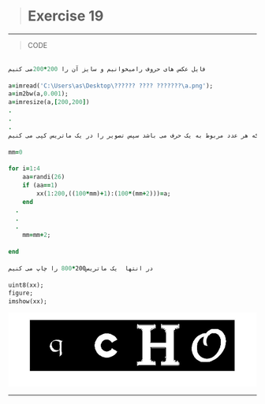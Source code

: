 
> # Exercise 19
***
>CODE


```ruby

فایل عکس های حروف رامیخوانیم و سایز آن را 200*200می کنیم

a=imread('C:\Users\as\Desktop\?????? ???? ???????\a.png');
a=im2bw(a,0.001);
a=imresize(a,[200,200])
.
.
.
دریک حلقه 4 بار یکعدد رندوم از 1تا 26 انتخاب می شود که هر عدد مربوط به یک حرف می باشد سپس تصویر را در یک ماتریس کپی می کنیم

mm=0

for i=1:4
    aa=randi(26)
    if (aa==1)
        xx(1:200,((100*mm)+1):(100*(mm+2)))=a;     
    end
  .
  .
  .
    mm=mm+2;
    
end

در انتها  یک ماتریس200*800 را چاپ می کنیم

uint8(xx);
figure;
imshow(xx);
```
![alt text](https://github.com/semnan-university-ai/image-processing-class/blob/main/excersiecs/afsaneh427726/19/kap19.jpg)
***


